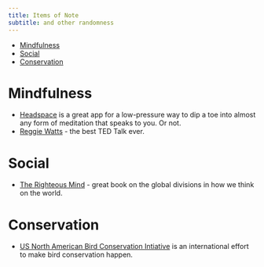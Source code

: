 ```yaml
---
title: Items of Note
subtitle: and other randomness
---
```

- [Mindfulness](#mindfulness)
- [Social](#social)
- [Conservation](#conservation)

# Mindfulness
- [Headspace](https://www.headspace.com) is a great app for a low-pressure way to dip a toe into almost any form of meditation that speaks to you. Or not.
- [Reggie Watts](https://www.youtube.com/watch?v=BdHK_r9RXTc) - the best TED Talk ever.

# Social
- [The Righteous Mind](https://righteousmind.com/) - great book on the global divisions in how we think on the world.

# Conservation
- [US North American Bird Conservation Intiative](https://us-nabci.org) is an international effort to make bird conservation happen.
